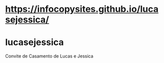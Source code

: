 # https://infocopysites.github.io/lucasejessica/
# lucasejessica
Convite de Casamento de Lucas e Jessica
